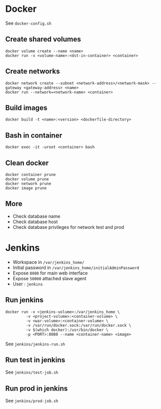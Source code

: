 # Docker

See `docker-config.sh`

## Create shared volumes
```
docker volume create --name <name> 
docker run -v <volume-name>:<dst-in-container> <container>
```

## Create networks
```
docker network create --subnet <network-address>/<network-mask> --gateway <gateway-address> <name>
docker run --network=<network-name> <container>
```
## Build images
```
docker build -t <name>:<version> <dockerfile-directory>
```

## Bash in container
```
docker exec -it -uroot <container> bash
```

## Clean docker
```
docker container prune
docker volume prune
docker network prune
docker image prune
```
## More
* Check database name
* Check database host
* Check database privileges for network test and prod

# Jenkins
* Workspace in `/var/jenkins_home/`
* Initial password in `/var/jenkins_home/initialAdminPassword`
* Expose `8080` for main web interface
* Expose `50000` attached slave agent
* User : `jenkins`

## Run jenkins
```
docker run -v <jenkins-volume>:/var/jenkins_home \
		 -v <project-volume>:<container-volume> \
		 -v <war-volume>:<container-volume> \
		 -v /var/run/docker.sock:/var/run/docker.sock \	
		 -v $(which docker):/usr/bin/docker \
		 -p <PORT>:8080 --name <container-name> <image>
```

See `jenkins/jenkins-run.sh`

## Run test in jenkins
See `jenkins/test-job.sh`

## Run prod in jenkins
See `jenkins/prod-job.sh`
